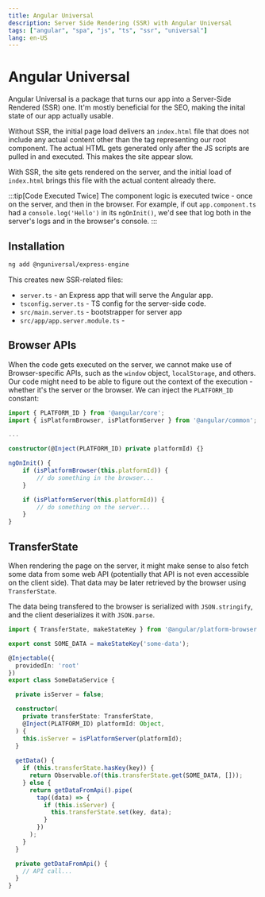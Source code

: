 ```yaml
---
title: Angular Universal
description: Server Side Rendering (SSR) with Angular Universal
tags: ["angular", "spa", "js", "ts", "ssr", "universal"]
lang: en-US
---
```


# Angular Universal

Angular Universal is a package that turns our app into a Server-Side Rendered
(SSR) one. It'm mostly beneficial for the SEO, making the inital state of our
app actually usable.

Without SSR, the initial page load delivers an `index.html` file that does not
include any actual content other than the tag representing our root component.
The actual HTML gets generated only after the JS scripts are pulled in and
executed. This makes the site appear slow.

With SSR, the site gets rendered on the server, and the initial load of
`index.html` brings this file with the actual content already there.

:::tip[Code Executed Twice]
The component logic is executed twice - once on the server, and then in the
browser. For example, if out `app.component.ts` had a `console.log('Hello')` in
its `ngOnInit()`, we'd see that log both in the server's logs and in the
browser's console.
:::

## Installation

```sh
ng add @nguniversal/express-engine
```

This creates new SSR-related files:

- `server.ts` - an Express app that will serve the Angular app.
- `tsconfig.server.ts` - TS config for the server-side code.
- `src/main.server.ts` - bootstrapper for server app
- `src/app/app.server.module.ts` - 

## Browser APIs

When the code gets executed on the server, we cannot make use of
Browser-specific APIs, such as the `window` object, `localStorage`, and others.
Our code might need to be able to figure out the context of the execution -
whether it's the server or the browser. We can inject the `PLATFORM_ID`
constant:

```ts
import { PLATFORM_ID } from '@angular/core';
import { isPlatformBrowser, isPlatformServer } from '@angular/common';

...

constructor(@Inject(PLATFORM_ID) private platformId) {}

ngOnInit() {
    if (isPlatformBrowser(this.platformId)) {
        // do something in the browser...
    }

    if (isPlatformServer(this.platformId)) {
        // do something on the server...
    }
}
```

## TransferState

When rendering the page on the server, it might make sense to also fetch some
data from some web API (potentially that API is not even accessible on the
client side). That data may be later retrieved by the browser using
`TransferState`.

The data being transfered to the browser is serialized with `JSON.stringify`,
and the client deserializes it with `JSON.parse`.

```ts
import { TransferState, makeStateKey } from '@angular/platform-browser';

export const SOME_DATA = makeStateKey('some-data');

@Injectable({
  providedIn: 'root'
})
export class SomeDataService {

  private isServer = false;

  constructor(
    private transferState: TransferState,
    @Inject(PLATFORM_ID) platformId: Object,
  ) {
    this.isServer = isPlatformServer(platformId);
  }
  
  getData() {
    if (this.transferState.hasKey(key)) {
      return Observable.of(this.transferState.get(SOME_DATA, []));
    } else {
      return getDataFromApi().pipe(
        tap((data) => {
          if (this.isServer) {
            this.transferState.set(key, data);
          }
        })
      );
    }
  }

  private getDataFromApi() {
    // API call...
  }
}
```